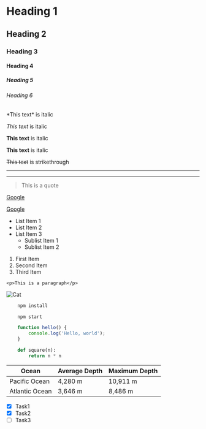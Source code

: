 # Heading 1
## Heading 2
### Heading 3
#### Heading 4
##### Heading 5
###### Heading 6

\*This text\* is italic

_This text_ is italic

**This text** is italic

__This text__ is italic

~~This text~~ is strikethrough

---
___

> This is a quote

[Google](https://www.google.com)

[Google](https://www.google.com "Google")

* List Item 1
* List Item 2
* List Item 3
    * Sublist Item 1
    * Sublist Item 2

1. First Item
1. Second Item 
1. Third Item

`<p>This is a paragraph</p>`

![Cat](https://upload.wikimedia.org/wikipedia/commons/thumb/b/b6/Felis_catus-cat_on_snow.jpg/1280px-Felis_catus-cat_on_snow.jpg)

```bash
    npm install

    npm start
```

```javascript
    function hello() {
        console.log('Hello, world');
    }
```

```python
    def square(n):
        return n * n
```

| Ocean          | Average Depth  | Maximum Depth  |
| -------------- | -------------- | -------------- |
| Pacific Ocean  | 4,280 m        | 10,911 m       |
| Atlantic Ocean | 3,646 m        | 8,486 m        |

* [X] Task1
* [X] Task2
* [ ] Task3

